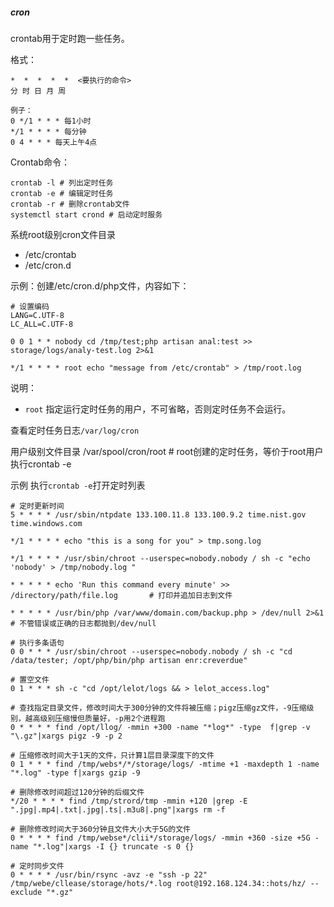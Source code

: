 ##### cron
crontab用于定时跑一些任务。

格式：
```
*  *  *  *  *  <要执行的命令>
分 时 日 月 周 

例子：
0 */1 * * * 每1小时
*/1 * * * * 每分钟
0 4 * * * 每天上午4点
```

Crontab命令：
```
crontab -l # 列出定时任务
crontab -e # 编辑定时任务
crontab -r # 删除crontab文件
systemctl start crond # 启动定时服务
```

系统root级别cron文件目录
- /etc/crontab
- /etc/cron.d

示例：创建/etc/cron.d/php文件，内容如下：
```
# 设置编码
LANG=C.UTF-8
LC_ALL=C.UTF-8

0 0 1 * * nobody cd /tmp/test;php artisan anal:test >> storage/logs/analy-test.log 2>&1

*/1 * * * * root echo "message from /etc/crontab" > /tmp/root.log
```
说明：
- `root` 指定运行定时任务的用户，不可省略，否则定时任务不会运行。

查看定时任务日志`/var/log/cron`

用户级别文件目录
/var/spool/cron/root   # root创建的定时任务，等价于root用户执行crontab -e

示例
执行`crontab -e`打开定时列表
```
# 定时更新时间
5 * * * * /usr/sbin/ntpdate 133.100.11.8 133.100.9.2 time.nist.gov time.windows.com

*/1 * * * * echo "this is a song for you" > tmp.song.log

*/1 * * * * /usr/sbin/chroot --userspec=nobody.nobody / sh -c "echo 'nobody' > /tmp/nobody.log "

* * * * * echo 'Run this command every minute' >> /directory/path/file.log       # 打印并追加日志到文件

* * * * * /usr/bin/php /var/www/domain.com/backup.php > /dev/null 2>&1           # 不管错误或正确的日志都抛到/dev/null

# 执行多条语句
0 0 * * * /usr/sbin/chroot --userspec=nobody.nobody / sh -c "cd /data/tester; /opt/php/bin/php artisan enr:creverdue"

# 置空文件
0 1 * * * sh -c "cd /opt/lelot/logs && > lelot_access.log"

# 查找指定目录文件，修改时间大于300分钟的文件将被压缩；pigz压缩gz文件，-9压缩级别，越高级别压缩慢但质量好，-p用2个进程跑
0 * * * * find /opt/llog/ -mmin +300 -name "*log*" -type  f|grep -v "\.gz"|xargs pigz -9 -p 2

# 压缩修改时间大于1天的文件，只计算1层目录深度下的文件
0 1 * * * find /tmp/webs*/*/storage/logs/ -mtime +1 -maxdepth 1 -name "*.log" -type f|xargs gzip -9

# 删除修改时间超过120分钟的后缀文件
*/20 * * * * find /tmp/strord/tmp -mmin +120 |grep -E ".jpg|.mp4|.txt|.jpg|.ts|.m3u8|.png"|xargs rm -f

# 删除修改时间大于360分钟且文件大小大于5G的文件
0 * * * * find /tmp/webse*/clii*/storage/logs/ -mmin +360 -size +5G -name "*.log"|xargs -I {} truncate -s 0 {}

# 定时同步文件
0 * * * * /usr/bin/rsync -avz -e "ssh -p 22" /tmp/webe/cllease/storage/hots/*.log root@192.168.124.34::hots/hz/ --exclude "*.gz"
```

